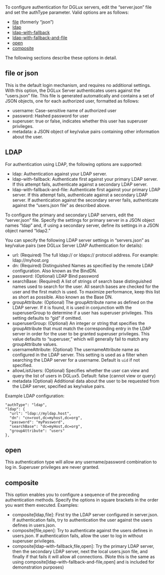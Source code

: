 To configure authentication for DGLux servers, edit the “server.json” file and set the authType parameter. Valid options are as follows:
 
* [file](#file-or-json) (formerly “json”)
* [ldap](#ldap) 
* [ldap-with-fallback](#ldap)
* [ldap-with-fallback-and-file](#ldap)
* [open](#open)
* [composite](#composite)

The following sections describe these options in detail.

## file or json

This is the default login mechanism, and requires no additional settings. With this option, the DGLux Server authenticates users against the “users.json” file. This file is generated automatically and contains a set of JSON objects, one for each authorized user, formatted as follows:

* username: Case-sensitive name of authorized user
* password: Hashed password for user
* superuser: true or false, indicates whether this user has superuser privileges.
* metadata: a JSON object of key/value pairs containing other information about the user.

## LDAP

For authentication using LDAP, the following options are supported:

* ldap: Authentication against your LDAP server.
* ldap-with-fallback: Authenticate first against your primary LDAP server. If this attempt fails, authenticate against a secondary LDAP server.
* ldap-with-fallback-and-file: Authenticate first against your primary LDAP server. If this attempt fails, authenticate against a secondary LDAP server. If authentication against the secondary server fails, authenticate against the “users.json file” as described above.

To configure the primary and secondary LDAP servers, edit the “server.json” file. Specify the settings for primary server in a JSON object names “ldap” and, if using a secondary server, define its settings in a JSON object named “ldap2.”

You can specify the following LDAP server settings in “servers.json” as key/value pairs (see DGLux Server LDAP Authentication for details):

* url: (Required) The full ldap:// or ldaps:// protocol address. For example: ldap://myhost.org
* dn: (Required) Distinguished Names as specified by the remote LDAP configuration. Also known as the BindDN.
* password: (Optional) LDAP Bind password
* searchBase: (Required) A list of strings of search base distinguished names used to search for the user. All search bases are checked for the user and the first match is used. To maximize performance, keep this list as short as possible. Also known as the Base DN.
* groupAttribute: (Optional) The groupAttribute name as defined on the LDAP server. If it is found, it is used in conjunction with the superuserGroup to determine if a user has superuser privileges. This setting defaults to “gid” if omitted.
* superuserGroup: (Optional) An integer or string that specifies the groupAttribute that must match the corresponding entry in the LDAP server in order for the user to be granted superuser privileges. This value defaults to “superuser,” which will generally fail to match any groupAttribute values.
* usernameAttribute: (Optional) The usernameAttribute name as configured in the LDAP server. This setting is used as a filter when searching the LDAP server for a username. Default is `uid` if not specified.
* allowListUsers: (Optional) Specifies whether the user can view and query the list of users in DGLux5. Default: false (cannot view or query)
* metadata (Optional) Additional data about the user to be requested from the LDAP server, specified as key/value pairs. 

Example LDAP configuration:

    "authType": "ldap",
    "ldap": {
      "url": "ldap://myldap.host",
      "dn": "cn=root,dc=myhost,dc=org",
      "password": "myPassword",
      "searchBase": "dc=myHost,dc=org",
      "groupAttribute": "users"
    },

## open
This authentication type will allow any username/password combination to log in. Superuser privileges are never granted.

## composite
This option enables you to configure a sequence of the preceding authentication methods. Specify the options in square brackets in the order you want them executed. Examples:

* composite[ldap,file]: First try the LDAP server configured in server.json. If authentication fails, try to authentication the user against the users defines in users.json.
* composite[file,open]: Try to authenticate against the users defines in users.json. If authentication fails, allow the user to log in without superuser privileges.
* composite[ldap-with-fallback,file,open]: Try the primary LDAP server, then the secondary LDAP server, next the local users.json file, and finally if that fails it will allow all connections. (Note this is the same as using composite[ldap-with-fallback-and-file,open] and is included for demonstration purposes)